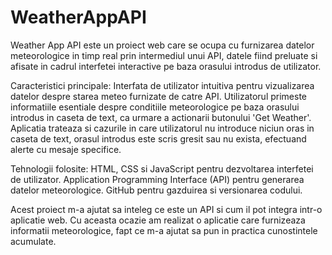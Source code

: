 # WeatherAppAPI

Weather App API este un proiect web care se ocupa cu furnizarea datelor meteorologice in timp real prin intermediul unui API, datele fiind preluate si afisate in cadrul interfetei interactive pe baza orasului introdus de utilizator.

Caracteristici principale: Interfata de utilizator intuitiva pentru vizualizarea datelor despre starea meteo furnizate de catre API. Utilizatorul primeste informatiile esentiale despre conditiile meteorologice pe baza orasului introdus in caseta de text, ca urmare a actionarii butonului 'Get Weather'. Aplicatia trateaza si cazurile in care utilizatorul nu introduce niciun oras in caseta de text, orasul introdus este scris gresit sau nu exista, efectuand alerte cu mesaje specifice.

Tehnologii folosite: HTML, CSS si JavaScript pentru dezvoltarea interfetei de utilizator. Application Programming Interface (API) pentru generarea datelor meteorologice.
GitHub pentru gazduirea si versionarea codului.

Acest proiect m-a ajutat sa inteleg ce este un API si cum il pot integra intr-o aplicatie web. Cu aceasta ocazie am realizat o aplicatie care furnizeaza informatii meteorologice, fapt ce m-a ajutat sa pun in practica cunostintele acumulate.

